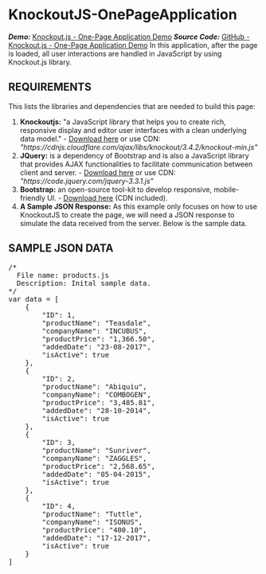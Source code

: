 # KnockoutJS-OnePageApplication
<em><strong>Demo:</strong></em> <a href="http://onepageknockout.raydeveloperonline.com/" rel="noopener" target="_blank">Knockout.js - One-Page Application Demo</a>
<em><strong>Source Code:</strong></em> <a href="https://github.com/raytnham/KnockoutJS-OnePageApplication" rel="noopener" target="_blank">GitHub - Knockout.js - One-Page Application Demo</a>
In this application, after the page is loaded, all user interactions are handled in JavaScript by using Knockout.js library.
<!--more-->

<h2>REQUIREMENTS</h2>
This lists the libraries and dependencies that are needed to build this page:
<ol>
	<li><strong>Knockoutjs:</strong> "a JavaScript library that helps you to create rich, responsive display and editor user interfaces with a clean underlying data model." - <a href="http://knockoutjs.com/downloads/index.html" rel="noopener" target="_blank">Download here</a> or use CDN: <em>"https://cdnjs.cloudflare.com/ajax/libs/knockout/3.4.2/knockout-min.js"</em></li>

<li><strong>JQuery:</strong> is a dependency of Bootstrap and is also a JavaScript library that provides AJAX functionalities to facilitate communication between client and server. - <a href="http://jquery.com/download/" rel="noopener" target="_blank">Download here</a> or use CDN: <em>"https://code.jquery.com/jquery-3.3.1.js"</em></li>

<li><strong>Bootstrap:</strong> an open-source tool-kit to develop responsive, mobile-friendly UI. - <a href="https://getbootstrap.com/docs/4.0/getting-started/download/" rel="noopener" target="_blank">Download here</a> (CDN included). </li>

 <li><strong>A Sample JSON Response:</strong> As this example only focuses on how to use KnockoutJS to create the page, we will need a JSON response to simulate the data received from the server. Below is the sample data. </li>
</ol>

<h2>SAMPLE JSON DATA</h2>
<div class="highlight"><pre><span></span><span class="cm">/*</span>
<span class="cm">  File name: products.js</span>
<span class="cm">  Description: Inital sample data.</span>
<span class="cm">*/</span>
<span class="kd">var</span> <span class="nx">data</span> <span class="o">=</span> <span class="p">[</span>
    <span class="p">{</span>
        <span class="s2">&quot;ID&quot;</span><span class="o">:</span> <span class="mi">1</span><span class="p">,</span>
        <span class="s2">&quot;productName&quot;</span><span class="o">:</span> <span class="s2">&quot;Teasdale&quot;</span><span class="p">,</span>
        <span class="s2">&quot;companyName&quot;</span><span class="o">:</span> <span class="s2">&quot;INCUBUS&quot;</span><span class="p">,</span>
        <span class="s2">&quot;productPrice&quot;</span><span class="o">:</span> <span class="s2">&quot;1,366.50&quot;</span><span class="p">,</span>
        <span class="s2">&quot;addedDate&quot;</span><span class="o">:</span> <span class="s2">&quot;23-08-2017&quot;</span><span class="p">,</span>
        <span class="s2">&quot;isActive&quot;</span><span class="o">:</span> <span class="kc">true</span>
    <span class="p">},</span>
    <span class="p">{</span>
        <span class="s2">&quot;ID&quot;</span><span class="o">:</span> <span class="mi">2</span><span class="p">,</span>
        <span class="s2">&quot;productName&quot;</span><span class="o">:</span> <span class="s2">&quot;Abiquiu&quot;</span><span class="p">,</span>
        <span class="s2">&quot;companyName&quot;</span><span class="o">:</span> <span class="s2">&quot;COMBOGEN&quot;</span><span class="p">,</span>
        <span class="s2">&quot;productPrice&quot;</span><span class="o">:</span> <span class="s2">&quot;3,485.81&quot;</span><span class="p">,</span>
        <span class="s2">&quot;addedDate&quot;</span><span class="o">:</span> <span class="s2">&quot;28-10-2014&quot;</span><span class="p">,</span>
        <span class="s2">&quot;isActive&quot;</span><span class="o">:</span> <span class="kc">true</span>
    <span class="p">},</span>
    <span class="p">{</span>
        <span class="s2">&quot;ID&quot;</span><span class="o">:</span> <span class="mi">3</span><span class="p">,</span>
        <span class="s2">&quot;productName&quot;</span><span class="o">:</span> <span class="s2">&quot;Sunriver&quot;</span><span class="p">,</span>
        <span class="s2">&quot;companyName&quot;</span><span class="o">:</span> <span class="s2">&quot;ZAGGLES&quot;</span><span class="p">,</span>
        <span class="s2">&quot;productPrice&quot;</span><span class="o">:</span> <span class="s2">&quot;2,568.65&quot;</span><span class="p">,</span>
        <span class="s2">&quot;addedDate&quot;</span><span class="o">:</span> <span class="s2">&quot;05-04-2015&quot;</span><span class="p">,</span>
        <span class="s2">&quot;isActive&quot;</span><span class="o">:</span> <span class="kc">true</span>
    <span class="p">},</span>
    <span class="p">{</span>
        <span class="s2">&quot;ID&quot;</span><span class="o">:</span> <span class="mi">4</span><span class="p">,</span>
        <span class="s2">&quot;productName&quot;</span><span class="o">:</span> <span class="s2">&quot;Tuttle&quot;</span><span class="p">,</span>
        <span class="s2">&quot;companyName&quot;</span><span class="o">:</span> <span class="s2">&quot;ISONUS&quot;</span><span class="p">,</span>
        <span class="s2">&quot;productPrice&quot;</span><span class="o">:</span> <span class="s2">&quot;400.10&quot;</span><span class="p">,</span>
        <span class="s2">&quot;addedDate&quot;</span><span class="o">:</span> <span class="s2">&quot;17-12-2017&quot;</span><span class="p">,</span>
        <span class="s2">&quot;isActive&quot;</span><span class="o">:</span> <span class="kc">true</span>
    <span class="p">}</span>
<span class="p">]</span>
</pre></div>
